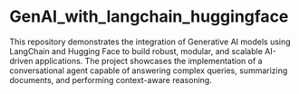 # GenAI_with_langchain_huggingface
This repository demonstrates the integration of Generative AI models using LangChain and Hugging Face to build robust, modular, and scalable AI-driven applications. The project showcases the implementation of a conversational agent capable of answering complex queries, summarizing documents, and performing context-aware reasoning.
